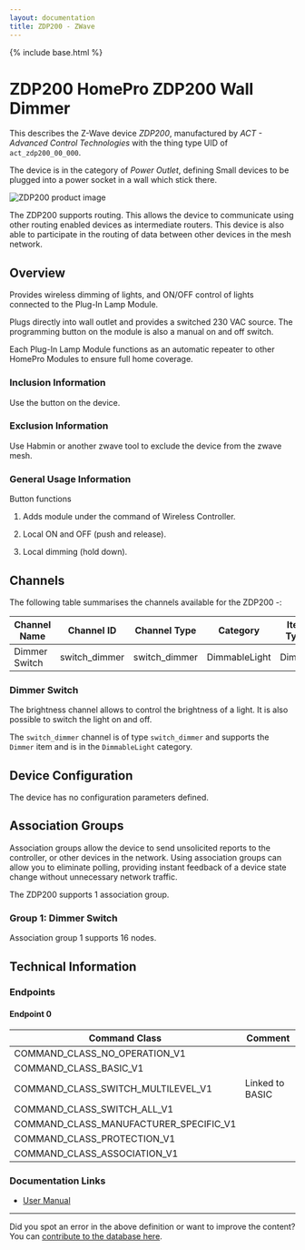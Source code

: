 ```yaml
---
layout: documentation
title: ZDP200 - ZWave
---
```


{% include base.html %}

# ZDP200 HomePro ZDP200 Wall Dimmer
This describes the Z-Wave device *ZDP200*, manufactured by *ACT - Advanced Control Technologies* with the thing type UID of ```act_zdp200_00_000```.

The device is in the category of *Power Outlet*, defining Small devices to be plugged into a power socket in a wall which stick there.

![ZDP200 product image](https://www.cd-jackson.com/zwave_device_uploads/385/385_default.png)


The ZDP200 supports routing. This allows the device to communicate using other routing enabled devices as intermediate routers.  This device is also able to participate in the routing of data between other devices in the mesh network.

## Overview

Provides wireless dimming of lights, and ON/OFF control of lights connected to the Plug-In Lamp Module.  
  
Plugs directly into wall outlet and provides a switched 230 VAC source. The programming button on the module is also a manual on and off switch.  
  
Each Plug-In Lamp Module functions as an automatic repeater to other HomePro Modules to ensure full home coverage.

### Inclusion Information

Use the button on the device.

### Exclusion Information

Use Habmin or another zwave tool to exclude the device from the zwave mesh.

### General Usage Information

Button functions

1. Adds module under the command of Wireless Controller.

2. Local ON and OFF (push and release).

3. Local dimming (hold down).

## Channels

The following table summarises the channels available for the ZDP200 -:

| Channel Name | Channel ID | Channel Type | Category | Item Type |
|--------------|------------|--------------|----------|-----------|
| Dimmer Switch | switch_dimmer | switch_dimmer | DimmableLight | Dimmer | 

### Dimmer Switch
The brightness channel allows to control the brightness of a light.
            It is also possible to switch the light on and off.

The ```switch_dimmer``` channel is of type ```switch_dimmer``` and supports the ```Dimmer``` item and is in the ```DimmableLight``` category.



## Device Configuration

The device has no configuration parameters defined.

## Association Groups

Association groups allow the device to send unsolicited reports to the controller, or other devices in the network. Using association groups can allow you to eliminate polling, providing instant feedback of a device state change without unnecessary network traffic.

The ZDP200 supports 1 association group.

### Group 1: Dimmer Switch


Association group 1 supports 16 nodes.

## Technical Information

### Endpoints

#### Endpoint 0

| Command Class | Comment |
|---------------|---------|
| COMMAND_CLASS_NO_OPERATION_V1| |
| COMMAND_CLASS_BASIC_V1| |
| COMMAND_CLASS_SWITCH_MULTILEVEL_V1| Linked to BASIC|
| COMMAND_CLASS_SWITCH_ALL_V1| |
| COMMAND_CLASS_MANUFACTURER_SPECIFIC_V1| |
| COMMAND_CLASS_PROTECTION_V1| |
| COMMAND_CLASS_ASSOCIATION_V1| |

### Documentation Links

* [User Manual](https://www.cd-jackson.com/zwave_device_uploads/385/ZDP200-instr.pdf)

---

Did you spot an error in the above definition or want to improve the content?
You can [contribute to the database here](http://www.cd-jackson.com/index.php/zwave/zwave-device-database/zwave-device-list/devicesummary/385).
